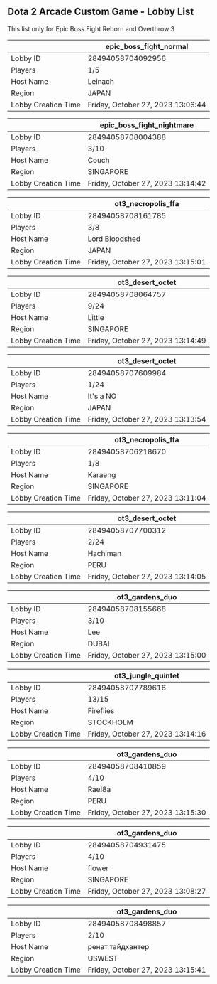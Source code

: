 ## Dota 2 Arcade Custom Game - Lobby List

This list only for Epic Boss Fight Reborn and Overthrow 3

|  | epic_boss_fight_normal |
| ------ | ------ |
| Lobby ID | 28494058704092956 |
| Players | 1/5 |
| Host Name | Leinach |
| Region | JAPAN |
| Lobby Creation Time | Friday, October 27, 2023 13:06:44 |


|  | epic_boss_fight_nightmare |
| ------ | ------ |
| Lobby ID | 28494058708004388 |
| Players | 3/10 |
| Host Name | Couch |
| Region | SINGAPORE |
| Lobby Creation Time | Friday, October 27, 2023 13:14:42 |


|  | ot3_necropolis_ffa |
| ------ | ------ |
| Lobby ID | 28494058708161785 |
| Players | 3/8 |
| Host Name | Lord Bloodshed |
| Region | JAPAN |
| Lobby Creation Time | Friday, October 27, 2023 13:15:01 |


|  | ot3_desert_octet |
| ------ | ------ |
| Lobby ID | 28494058708064757 |
| Players | 9/24 |
| Host Name | Little |
| Region | SINGAPORE |
| Lobby Creation Time | Friday, October 27, 2023 13:14:49 |


|  | ot3_desert_octet |
| ------ | ------ |
| Lobby ID | 28494058707609984 |
| Players | 1/24 |
| Host Name | It's a NO |
| Region | JAPAN |
| Lobby Creation Time | Friday, October 27, 2023 13:13:54 |


|  | ot3_necropolis_ffa |
| ------ | ------ |
| Lobby ID | 28494058706218670 |
| Players | 1/8 |
| Host Name | Karaeng |
| Region | SINGAPORE |
| Lobby Creation Time | Friday, October 27, 2023 13:11:04 |


|  | ot3_desert_octet |
| ------ | ------ |
| Lobby ID | 28494058707700312 |
| Players | 2/24 |
| Host Name | Hachiman |
| Region | PERU |
| Lobby Creation Time | Friday, October 27, 2023 13:14:05 |


|  | ot3_gardens_duo |
| ------ | ------ |
| Lobby ID | 28494058708155668 |
| Players | 3/10 |
| Host Name | Lee |
| Region | DUBAI |
| Lobby Creation Time | Friday, October 27, 2023 13:15:00 |


|  | ot3_jungle_quintet |
| ------ | ------ |
| Lobby ID | 28494058707789616 |
| Players | 13/15 |
| Host Name | Fireflies |
| Region | STOCKHOLM |
| Lobby Creation Time | Friday, October 27, 2023 13:14:16 |


|  | ot3_gardens_duo |
| ------ | ------ |
| Lobby ID | 28494058708410859 |
| Players | 4/10 |
| Host Name | Rael8a |
| Region | PERU |
| Lobby Creation Time | Friday, October 27, 2023 13:15:30 |


|  | ot3_gardens_duo |
| ------ | ------ |
| Lobby ID | 28494058704931475 |
| Players | 4/10 |
| Host Name | flower |
| Region | SINGAPORE |
| Lobby Creation Time | Friday, October 27, 2023 13:08:27 |


|  | ot3_gardens_duo |
| ------ | ------ |
| Lobby ID | 28494058708498857 |
| Players | 2/10 |
| Host Name | ренат тайдхантер |
| Region | USWEST |
| Lobby Creation Time | Friday, October 27, 2023 13:15:41 |


